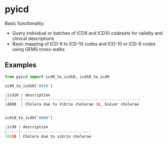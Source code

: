 # pyicd

Basic functionality:

- Query individual or batches of ICD9 and ICD10 codesets for validity and clinical descriptions
- Basic mapping of ICD-9 to ICD-10 codes and ICD-10 or ICD-9 codes using GEMS cross-walks


## Examples

```python
from pyicd import icd9_to_icd10, icd10_to_icd9

icd9_to_icd10('0010')

|icd10 | description
|------|----------------------------------------------------
|A000  | Cholera due to Vibrio cholerae 01, biovar cholerae


icd10_to_icd9("A000")

|icd9 | description
|-----|-------------------------------
|0010 | Cholera due to vibrio cholerae
```
